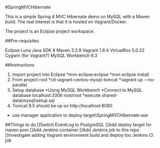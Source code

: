 #SpringMVCHibernate

This is a simple Spring 4 MVC Hibernate demo on MySQL with a Maven build.
The real interest is that it is hosted on Vagrant/Docker.

The project is an Eclipse project workspace.

##Pre-requisites

Eclipse Luna
Java SDK 8
Maven 3.3.9
Vagrant 1.8.4
VirtualBox 5.0.22
Cygwin (for Vagrant?)
MySQL Workbench 6.3


##Instructions
1. Import project into Eclipse
  *mvn eclipse:eclipse
  *mvn eclipse install
2. From project root
  *cd vagrant-centos-mysql-tomcat
  *vagrant up --no-parallel
3. Setup database
  *Using MySQL Workbench
  *Connect to MySQL database localhost:3306 root/root
  *execute  shared-data\mysql\setup.sql
3. Tomcat 8.5 should be up on http://localhost:8080
  * use manager application to deploy target\SpringMVCHibernate.war

##Things to do
[]Switch EventLog to PostgreSQL
[]Add deploy target for maven pom
[]Add Jenkins container
[]Add Jenkins job to this repo
[]Investigate adding Vagrant environment build and deploy too Jenkins CI job